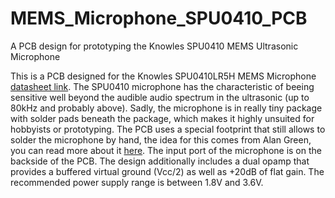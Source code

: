 # MEMS_Microphone_SPU0410_PCB
A PCB design for prototyping the Knowles SPU0410 MEMS Ultrasonic Microphone

This is a PCB designed for the Knowles SPU0410LR5H MEMS Microphone [datasheet link](https://www.knowles.com/docs/default-source/model-downloads/spu0410lr5h-qb-revh.pdf).
The SPU0410 microphone has the characteristic of beeing sensitive well beyond the audible audio spectrum in the ultrasonic (up to 80kHz and probably above).
Sadly, the microphone is in really tiny package with solder pads beneath the package, which makes it highly unsuited for hobbyists or prototyping.
The PCB uses a special footprint that still allows to solder the microphone by hand, the idea for this comes from Alan Green, you can read more about it [here](https://hackaday.io/project/165081-blue-board-01/details).
The input port of the microphone is on the backside of the PCB.
The design additionally includes a dual opamp that provides a buffered virtual ground (Vcc/2) as well as +20dB of flat gain. The recommended power supply range is between 1.8V and 3.6V.

